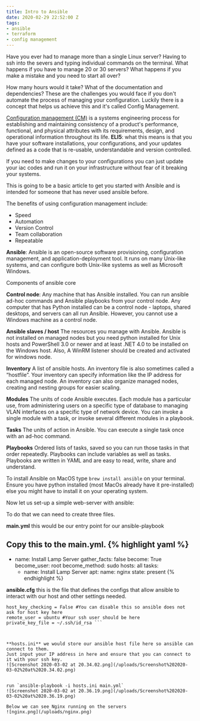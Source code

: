 ```yaml
---
title: Intro to Ansible
date: 2020-02-29 22:52:00 Z
tags:
- ansible
- terraform
- config management
---
```


Have you ever had to manage more than a single Linux server? Having to ssh into the severs and typing individual commands on the terminal. What happens if you have to manage 20 or 30 servers? What happens if you make a mistake and you need to start all over?

How many hours would it take?
What of the documentation and dependencies?
These are the challenges you would face if you don't automate the process of managing your configuration. Luckily there is a concept that helps us achieve this and it's called Config Management.

[Configuration management (CM)](https://en.wikipedia.org/wiki/Configuration_management) is a systems engineering process for establishing and maintaining consistency of a product's performance, functional, and physical attributes with its requirements, design, and operational information throughout its life. **ELI5**: what this means is that you have your software installations, your configurations, and your updates defined as a code that is re-usable, understandable and version controlled.

If you need to make changes to your configurations you can just update your iac codes and run it on your infrastructure without fear of it breaking your systems.

This is going to be a basic article to get you started with Ansible and is intended for someone that has never used ansible before.

The benefits of using configuration management include:
* Speed
* Automation
* Version Control
* Team collaboration
* Repeatable


**Ansible**: Ansible is an open-source software provisioning, configuration management, and application-deployment tool. It runs on many Unix-like systems, and can configure both Unix-like systems as well as Microsoft Windows.

Components of ansible core

**Control node**:
Any machine that has Ansible installed. You can run ansible ad-hoc commands and Ansible playbooks from your control node. Any computer that has Python installed can be a control node - laptops, shared desktops, and servers can all run Ansible. However, you cannot use a Windows machine as a control node.

**Ansible slaves / host**
The resources you manage with Ansible. Ansible is not installed on managed nodes but you need python installed for Unix hosts and PowerShell 3.0 or newer and at least .NET 4.0 to be installed on the Windows host. Also, A WinRM listener should be created and activated for windows node.

**Inventory**
A list of ansible hosts. An inventory file is also sometimes called a “hostfile”. Your inventory can specify information like the IP address for each managed node. An inventory can also organize managed nodes, creating and nesting groups for easier scaling.

**Modules**
The units of code Ansible executes. Each module has a particular use, from administering users on a specific type of database to managing VLAN interfaces on a specific type of network device. You can invoke a single module with a task, or invoke several different modules in a playbook.

**Tasks**
The units of action in Ansible. You can execute a single task once with an ad-hoc command.

**Playbooks**
Ordered lists of tasks, saved so you can run those tasks in that order repeatedly. Playbooks can include variables as well as tasks. Playbooks are written in YAML and are easy to read, write, share and understand.


To install Ansible on MacOS type `brew install ansible` on your terminal. Ensure you have python installed (most MacOs already have it pre-installed) else you might have to install it on your operating system.

Now let us set-up a simple web-server with ansible: 

To do that we can need to create three files.

**main.yml** this would be our entry point for our ansible-playbook

Copy this to the main.yml.
{% highlight yaml %}
---

- name: Install Lamp Server
  gather_facts: false
  become: True
  become_user: root
  become_method: sudo
  hosts: all
  tasks:
    - name: Install Lamp Server
      apt:
        name: nginx
        state: present
{% endhighlight %}


**ansible.cfg** this is the file that defines the configs that allow ansible to interact with our host and other settings needed.

```[defaults]
host_key_checking = False #You can disable this so ansible does not ask for host key here
remote_user = ubuntu #Your ssh user should be here
private_key_file = ~/.ssh/id_rsa ```



**hosts.ini** we would store our ansible host file here so ansible can connect to them.
Just input your IP address in here and ensure that you can connect to it with your ssh key.
![Screenshot 2020-03-02 at 20.34.02.png](/uploads/Screenshot%202020-03-02%20at%2020.34.02.png)


run `ansible-playbook -i hosts.ini main.yml` 
![Screenshot 2020-03-02 at 20.36.19.png](/uploads/Screenshot%202020-03-02%20at%2020.36.19.png)

Below we can see Nginx running on the servers 
![nginx.png](/uploads/nginx.png)

